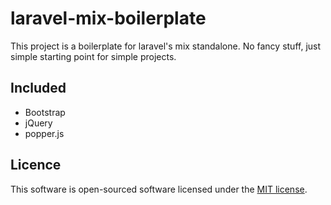 # laravel-mix-boilerplate
This project is a boilerplate for laravel's mix standalone. No fancy stuff, just simple starting point for simple projects.

## Included

- Bootstrap
- jQuery
- popper.js

## Licence

This software is open-sourced software licensed under the [MIT license](https://opensource.org/licenses/MIT).